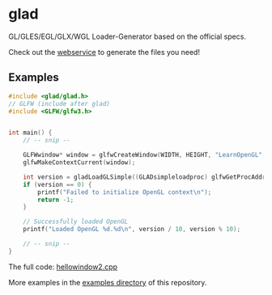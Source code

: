 glad
====

GL/GLES/EGL/GLX/WGL Loader-Generator based on the official specs.

Check out the [webservice](http://glad.dav1d.de) to generate the files you need!


## Examples

```c
#include <glad/glad.h>
// GLFW (include after glad)
#include <GLFW/glfw3.h>


int main() {
    // -- snip --

    GLFWwindow* window = glfwCreateWindow(WIDTH, HEIGHT, "LearnOpenGL", NULL, NULL);
    glfwMakeContextCurrent(window);

    int version = gladLoadGLSimple((GLADsimpleloadproc) glfwGetProcAddress);
    if (version == 0) {
        printf("Failed to initialize OpenGL context\n");
        return -1;
    }

    // Successfully loaded OpenGL
    printf("Loaded OpenGL %d.%d\n", version / 10, version % 10);

    // -- snip --
}
```

The full code: [hellowindow2.cpp](example/c++/hellowindow2.cpp)

More examples in the [examples directory](example/) of this repository.
